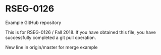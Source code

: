 # RSEG-0126
Example GitHub repository

This is for RSEG-0126 / Fall 2018. If you have obtained
this file, you have successfully completed a git pull
operation.


New line in origin/master for merge example
